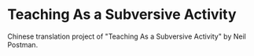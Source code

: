 # Teaching As a Subversive Activity
Chinese translation project of "Teaching As a Subversive Activity" by Neil Postman.
